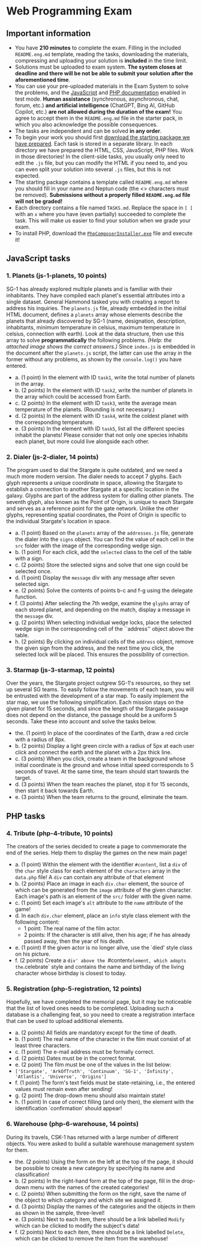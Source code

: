 # Web Programming Exam

## Important information

- You have **210 minutes** to complete the exam. Filling in the included `README.eng.md` template, reading the tasks, downloading the materials, compressing and uploading your solution is **included** in the time limit.
- Solutions must be uploaded to exam system. **The system closes at deadline and there will be not be able to submit your solution after the aforementioned time**.
- You can use your pre-uploaded materials in the Exam System to solve the problems, and the [JavaScript](https://developer.mozilla.org/en-US/) and [PHP documentation](https://www.php.net/) enabled in test mode. **Human assistance** (synchronous, asynchronous, chat, forum, etc.) **and artificial intelligence** (ChatGPT, Bing AI, GitHub Copilot, etc.) **are not allowed during the duration of the exam!** You agree to accept them in the `README.eng.md` file in the starter pack, in which you also acknowledge the possible consequences.
- The tasks are independent and can be solved **in any order**.
- To begin your work you should first [download the starting package we have prepared](???). Each task is stored in a separate library. In each directory we have prepared the HTML, CSS, JavaScript, PHP files. Work in those directories! In the client-side tasks, you usually only need to edit the `.js` file, but you can modify the HTML if you need to, and you can even split your solution into several `.js` files, but this is not expected.
- The starting package contains a template called `README.eng.md` where you should fill in your name and Neptun code (the <> characters must be removed). **Submissions without a properly filled `README.eng.md` file will not be graded!**
- Each directory contains a file named `TASKS.md`. Replace the space in `[ ]` with an `x` where you have (even partially) succeeded to complete the task. This will make us easier to find your solution when we grade your exam.
- To install PHP, download the [`PhpComposerInstaller.exe`](???) file and execute it!

## JavaScript tasks

### 1. Planets (js-1-planets, 10 points)

 SG-1 has already explored multiple planets and is familiar with their inhabitants. They have compiled each planet's essential attributes into a single dataset. General Hammond tasked you with creating a report to address his inquiries. The `planets.js` file, already embedded in the initial HTML document, defines a `planets` array whose elements describe the planets that already discovered by SG-1 (name, designation, description, inhabitants, minimum temperature in celsius, maximum temperature in celsius, connection with earth). Look at the data structure, then use this array to solve **programmatically** the following problems. _(Help: the attached image shows the correct answers.)_ Since `index.js` is embedded in the document after the `planets.js` script, the latter can use the array in the former without any problems, as shown by the `console.log()` you have entered.

- a. (1 point) In the element with ID `task1`, write the total number of planets in the array.
- b. (2 points) In the element with ID `task2`, write the number of planets in the array which could be accessed from Earth.
- c. (2 points) In the element with ID `task3`, write the average mean temperature of the planets. (Rounding is not necessary.)
- d. (2 points) In the element with ID `task4`, write the coldest planet with the corresponding temperature.
- e. (3 points) In the element with ID `task5`, list all the different species inhabit the planets! Please consider that not only one species inhabits each planet, but more could live alongside each other.


### 2. Dialer (js-2-dialer, 14 points)

The program used to dial the Stargate is quite outdated, and we need a much more modern version. The dialer needs to accept 7 glyphs. Each glyph represents a unique coordinate in space, allowing the Stargate to establish a connection to another Stargate at a specific location in the galaxy. Glyphs are part of the address system for dialling other planets. The seventh glyph, also known as the Point of Origin, is unique to each Stargate and serves as a reference point for the gate network. Unlike the other glyphs, representing spatial coordinates, the Point of Origin is specific to the individual Stargate's location in space.

- a. (1 point) Based on the `planets` array of the `addresses.js` file, generate the dialer into the `signs` object. You can find the value of each cell in the `src` folder with the image of the corresponding wedge sign.
- b. (1 point) For each click, add the `selected` class to the cell of the table with a sign.
- c. (2 points) Store the selected signs and solve that one sign could be selected once. 
- d. (1 point) Display the `message` div with any message after seven selected sign.
- e. (2 points) Solve the contents of points b-c and f-g using the delegate function.
- f. (3 points) After selecting the 7th wedge, examine the `glyphs` array of each stored planet, and depending on the match, display a message in the `message` div.
- g. (2 points) When selecting individual wedge locks, place the selected wedge sign in the corresponding cell of the ``address'' object above the table.
- h. (2 points) By clicking on individual cells of the `address` object, remove the given sign from the address, and the next time you click, the selected lock will be placed. This ensures the possibility of correction.

### 3. Starmap (js-3-starmap, 12 points)

Over the years, the Stargate project outgrew SG-1's resources, so they set up several SG teams. To easily follow the movements of each team, you will be entrusted with the development of a star map. To easily implement the star map, we use the following simplification. Each mission stays on the given planet for 15 seconds, and since the length of the Stargate passage does not depend on the distance, the passage should be a uniform 5 seconds. Take these into account and solve the tasks below.

- the. (1 point) In place of the coordinates of the Earth, draw a red circle with a radius of 8px.
- b. (2 points) Display a light green circle with a radius of 5px at each user click and connect the earth and the planet with a 2px thick line.
- c. (3 points) When you click, create a team in the background whose initial coordinate is the ground and whose initial speed corresponds to 5 seconds of travel. At the same time, the team should start towards the target.
- d. (3 points) When the team reaches the planet, stop it for 15 seconds, then start it back towards Earth.
- e. (3 points) When the team returns to the ground, eliminate the team.


## PHP tasks

### 4. Tribute (php-4-tribute, 10 points)

The creators of the series decided to create a page to commemorate the end of the series. Help them to display the games on the new main page!


- a. (1 point) Within the element with the identifier `#content`, list a `div` of the `char` style class for each element of the `characters` array in the `data.php` file! A `div` can contain any attribute of that element
- b. (2 points) Place an image in each `div.char` element, the source of which can be generated from the `image` attribute of the given character. Each image's path is an element of the `src/` folder with the given name.
- c. (1 point) Set each image's `alt` attribute to the `name` attribute of the game!
- d. In each `div.char` element, place an `info` style class element with the following content:
    - 1 point: The real name of the film actor.
    - 2 points: If the character is still alive, then his age; if he has already passed away, then the year of his death.
- e. (1 point) If the given actor is no longer alive, use the `died' style class on his picture.
- f. (2 points) Create a `div' above the `#content` element, which adopts the `.celebrate` style and contains the name and birthday of the living character whose birthday is closest to today.


### 5. Registration (php-5-registration, 12 points)

Hopefully, we have completed the memorial page, but it may be noticeable that the list of loved ones needs to be completed. Uploading such a database is a challenging feat, so you need to create a registration interface that can be used to upload additional elements.

- a. (2 points) All fields are mandatory except for the time of death.
- b. (1 point) The real name of the character in the film must consist of at least three characters.
- c. (1 point) The e-mail address must be formally correct.
- d. (2 points) Dates must be in the correct format.
- e. (2 point) The film must be one of the values ​​in the list below:
 - `['Stargate', 'ArkOfTruth', 'Continuum', 'SG-1', 'Infinity', 'Atlantis', 'Universe', 'Origins']`
- f. (1 point) The form's text fields must be state-retaining, i.e., the entered values ​​must remain even after sending!
- g. (2 point) The drop-down menu should also maintain state!
- h. (1 point) In case of correct filling (and only then), the element with the identification `confirmation' should appear!


### 6. Warehouse (php-6-warehouse, 14 points)

During its travels, CSK-1 has returned with a large number of different objects. You were asked to build a suitable warehouse management system for them.

- the. (2 points) Using the form on the left at the top of the page, it should be possible to create a new category by specifying its name and classification!
- b. (2 points) In the right-hand form at the top of the page, fill in the drop-down menu with the names of the created categories!
- c. (2 points) When submitting the form on the right, save the name of the object to which category and which site we assigned it.
- d. (3 points) Display the names of the categories and the objects in them as shown in the sample, three-level!
- e. (3 points) Next to each item, there should be a link labelled `Modify` which can be clicked to modify the subject's data!
- f. (2 points) Next to each item, there should be a link labelled `Delete`, which can be clicked to remove the item from the warehouse!